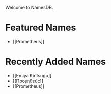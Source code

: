 Welcome to NamesDB.

# Featured Names

- [[Prometheus]]

# Recently Added Names

- [[Emiya Kiritsugu]]
- [[Προμηθεύς]]
- [[Prometheus]]
